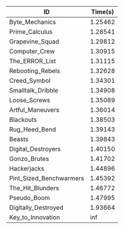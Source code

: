 |ID|Time(s)|
|-|-|
|Byte_Mechanics|1.25462|
|Prime_Calculus|1.28541|
|Grapevine_Squad|1.29812|
|Computer_Crew|1.30915|
|The_ERROR_List|1.31115|
|Rebooting_Rebels|1.32628|
|Creed_Symbol|1.34301|
|Smalltalk_Dribble|1.34908|
|Loose_Screws|1.35089|
|Artful_Maneuvers|1.36014|
|Blackouts|1.38503|
|Rug_Heed_Bend|1.39143|
|Beasts|1.39843|
|Digital_Destroyers|1.40150|
|Gonzo_Brutes|1.41702|
|Hackerjacks|1.44896|
|Pint_Sized_Benchwarmers|1.45392|
|The_Hit_Blunders|1.46772|
|Pseudo_Boom|1.47995|
|Digitally_Destroyed|1.93664|
|Key_to_Innovation|inf|

